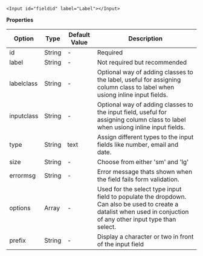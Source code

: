 ```
<Input id="fieldid" label="Label"></Input>
```

**Properties**

| Option | Type | Default Value | Description |
| ------ | ---- | ------------- | ----------- |
| id  | String | - | Required |
| label | String | - | Not required but recommended |
| labelclass | String | - | Optional way of adding classes to the label, useful for assigning column class to label when usiong inline input fields. |
| inputclass | String | - | Optional way of adding classes to the input field, useful for assigning column class to label when usiong inline input fields. |
| type | String | text | Assign different types to the input fields like number, email and date. |
| size | String | - | Choose from either 'sm' and 'lg' |
| errormsg | String | - | Error message thats shown when the field fails form validation. |
| options | Array | - | Used for the select type input field to populate the dropdown. Can also be used to create a datalist when used in conjuction of any other input type than select. |
| prefix | String | - | Display a character or two in front of the input field |

